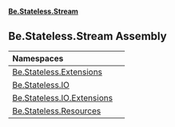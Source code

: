 #### [Be.Stateless.Stream](README.md 'README')

## Be.Stateless.Stream Assembly

| Namespaces | |
| :--- | :--- |
| [Be.Stateless.Extensions](Be.Stateless.Extensions.md 'Be.Stateless.Extensions') | |
| [Be.Stateless.IO](Be.Stateless.IO.md 'Be.Stateless.IO') | |
| [Be.Stateless.IO.Extensions](Be.Stateless.IO.Extensions.md 'Be.Stateless.IO.Extensions') | |
| [Be.Stateless.Resources](Be.Stateless.Resources.md 'Be.Stateless.Resources') | |
